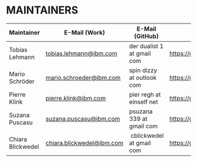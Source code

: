 # MAINTAINERS

| Maintainer     | E-Mail (Work)           | E-Mail (GitHub)            | GitHub Profile                |
|----------------|-------------------------|----------------------------|-------------------------------|
| Tobias Lehmann | tobias.lehmann@ibm.com  | der dualist 1 at gmail com | https://github.com/derdualist |
| Mario Schröder | mario.schroeder@ibm.com | spin dizzy at outlook com  | https://github.com/mario-s    |
| Pierre Klink   | pierre.klink@ibm.com    | pier regh at einself net   | https://github.com/pklink     |
| Suzana Puscasu | suzana.puscasu@ibm.com  | psuzana 339 at gmail com   | https://github.com/suzanap    |
| Chiara Blickwedel | chiara.blickwedel@ibm.com | cblickwedel at gmail com | https://github.com/cblickwedel |